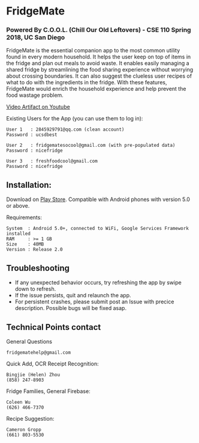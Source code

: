 # FridgeMate
### Powered By C.O.O.L. (Chill Our Old Leftovers) - CSE 110 Spring 2018, UC San Diego
FridgeMate is the essential companion app to the most common utility found in every modern household. It helps the user keep on top of items in the fridge and plan out meals to avoid waste. It enables easily managing a shared fridge by streamlining the food sharing experience without worrying about crossing boundaries. It can also suggest the clueless user recipes of what to do with the ingredients in the fridge. With these features, FridgeMate would enrich the household experience and help prevent the food wastage problem.

[Video Artifact on Youtube](https://www.youtube.com/watch?v=sVyp0JFh-9U)

Existing Users for the App (you can use them to log in):
```
User 1   : 2845929791@qq.com (clean account)
Password : ucsdbest

User 2   : fridgematesocool@gmail.com (with pre-populated data)
Password : nicefridge

User 3   : freshfoodcool@gmail.com
Password : nicefridge
```

## Installation:
Download on [Play Store](https://play.google.com/store/apps/details?id=com.fridgemate.yangliu.fridgemate). Compatible with Android phones with version 5.0 or above.

Requirements:
```
System  : Android 5.0+, connected to WiFi, Google Services Framework installed
RAM     : >= 1 GB
Size    : 40MB
Version : Release 2.0
```

## Troubleshooting
* If any unexpected behavior occurs, try refreshing the app by swipe down to refresh.
* If the issue persists, quit and relaunch the app.
* For persistent crashes, please submit post an Issue with precice description. Possible bugs will be fixed asap.


## Technical Points contact

General Questions
```
fridgematehelp@gmail.com
```

Quick Add, OCR Receipt Recognition:
```
Bingjie (Helen) Zhou
(858) 247-8903
```

Fridge Families, General Firebase:
```
Coleen Wu
(626) 466-7370
```

Recipe Suggestion:
```
Cameron Gropp
(661) 803-5530
```
